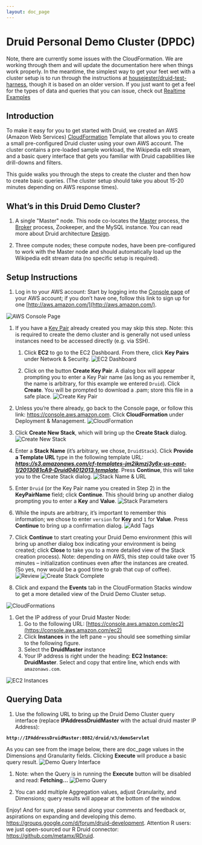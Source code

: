 ```yaml
---
layout: doc_page
---
```

# Druid Personal Demo Cluster (DPDC)

Note, there are currently some issues with the CloudFormation.  We are working through them and will update the documentation here when things work properly.  In the meantime, the simplest way to get your feet wet with a cluster setup is to run through the instructions at [housejester/druid-test-harness](https://github.com/housejester/druid-test-harness), though it is based on an older version.  If you just want to get a feel for the types of data and queries that you can issue, check out [Realtime Examples](Realtime-Examples.html)

## Introduction
To make it easy for you to get started with Druid, we created an AWS (Amazon Web Services) [CloudFormation](http://aws.amazon.com/cloudformation/) Template that allows you to create a small pre-configured Druid cluster using your own AWS account. The cluster contains a pre-loaded sample workload, the Wikipedia edit stream, and a basic query interface that gets you familiar with Druid capabilities like drill-downs and filters. 


This guide walks you through the steps to create the cluster and then how to create basic queries. (The cluster setup should take you about 15-20 minutes depending on AWS response times).


## What’s in this Druid Demo Cluster?

1. A single "Master" node.  This node co-locates the [Master](Master.html) process, the [Broker](Broker.html) process, Zookeeper, and the MySQL instance. You can read more about Druid architecture [Design](Design.html).

1. Three compute nodes; these compute nodes, have been pre-configured to work with the Master node and should automatically load up the Wikipedia edit stream data (no specific setup is required). 

## Setup Instructions
1. Log in to your AWS account: Start by logging into the [Console page](https://console.aws.amazon.com) of your AWS account; if you don’t have one, follow this link to sign up for one [http://aws.amazon.com/](http://aws.amazon.com/).

![AWS Console Page](images/demo/setup-01-console.png)

1. If you have a [Key Pair](http://docs.aws.amazon.com/gettingstarted/latest/wah/getting-started-create-key-pair.html) already created you may skip this step. Note: this is required to create the demo cluster and is generally not used unless instances need to be accessed directly (e.g. via SSH). 

    1. Click **EC2** to go to the EC2 Dashboard. From there, click **Key Pairs** under Network & Security. 
    ![EC2 Dashboard](images/demo/setup-02a-keypair.png)

    1. Click on the button **Create Key Pair**. A dialog box will appear prompting you to enter a Key Pair name (as long as you remember it, the name is arbitrary, for this example we entered `Druid`). Click **Create**. You will be prompted to download a .pam; store this file in a safe place.
    ![Create Key Pair](images/demo/setup-02b-keypair.png)

1. Unless you’re there already, go back to the Console page, or follow this link: https://console.aws.amazon.com. Click **CloudFormation** under Deployment & Management.
![CloudFormation](images/demo/setup-03-ec2.png)

1. Click **Create New Stack**, which will bring up the **Create Stack** dialog.
![Create New Stack](images/demo/setup-04-newstack.png)

1. Enter a **Stack Name** (it’s arbitrary, we chose, `DruidStack`). Click **Provide a Template URL** type in the following template URL: _**https://s3.amazonaws.com/cf-templates-jm2ikmzj3y6x-us-east-1/2013081cA9-Druid04012013.template**_. Press **Continue**, this will take you to the Create Stack dialog.
![Stack Name & URL](images/demo/setup-05-createstack.png)

1. Enter `Druid` (or the Key Pair name you created in Step 2) in the **KeyPairName** field; click **Continue**. This should bring up another dialog prompting you to enter a **Key** and **Value**. 
![Stack Parameters](images/demo/setup-06-parameters.png)

1. While the inputs are arbitrary, it’s important to remember this information; we chose to enter `version` for **Key** and `1` for **Value**. Press **Continue** to bring up a confirmation dialog.
![Add Tags](images/demo/setup-07a-tags.png)

1. Click **Continue** to start creating your Druid Demo environment (this will bring up another dialog box indicating your environment is being created; click **Close** to take you to a more detailed view of the Stack creation process). Note: depending on AWS, this step could take over 15 minutes – initialization continues even after the instances are created. (So yes, now would be a good time to grab that cup of coffee). 
![Review](images/demo/setup-07b-review.png)
![Create Stack Complete](images/demo/setup-07c-complete.png)

1. Click and expand the **Events** tab in the CloudFormation Stacks window to get a more detailed view of the Druid Demo Cluster setup.      

![CloudFormations](images/demo/setup-09-events.png)

1. Get the IP address of your Druid Master Node:
   1. Go to the following URL: [https://console.aws.amazon.com/ec2](https://console.aws.amazon.com/ec2)
   1. Click **Instances** in the left pane – you should see something similar to the following figure. 
   1. Select the **DruidMaster** instance
   1. Your IP address is right under the heading: **EC2 Instance: DruidMaster**. Select and copy that entire line, which ends with `amazonaws.com`.

![EC2 Instances](images/demo/setup-10-ip.png)

## Querying Data

1. Use the following URL to bring up the Druid Demo Cluster query interface (replace **IPAddressDruidMaster** with the actual druid master IP Address):

**`http://IPAddressDruidMaster:8082/druid/v3/demoServlet`**

As you can see from the image below, there are doc_page values in the Dimensions and Granularity fields. Clicking **Execute** will produce a basic query result. 
![Demo Query Interface](images/demo/query-1.png)

1. Note: when the Query is in running the **Execute** button will be disabled and read: **Fetching…**
![Demo Query](images/demo/query-2.png)

1. You can add multiple Aggregation values, adjust Granularity, and Dimensions; query results will appear at the bottom of the window. 


Enjoy! And for sure, please send along your comments and feedback or, aspirations on expanding and developing this demo. https://groups.google.com/d/forum/druid-development. Attention R users: we just open-sourced our R Druid connector: https://github.com/metamx/RDruid.
